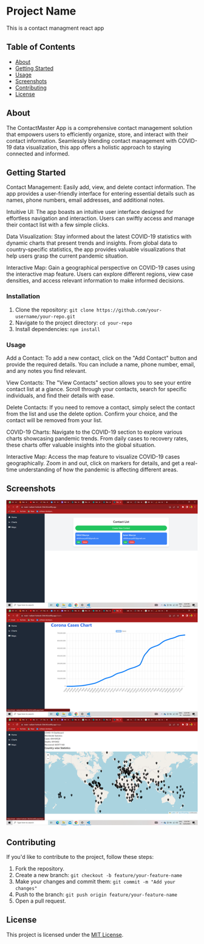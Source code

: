 # Project Name

This is a contact managment react app

## Table of Contents

- [About](#about)
- [Getting Started](#getting-started)
- [Usage](#usage)
- [Screenshots](#screenshots)
- [Contributing](#contributing)
- [License](#license)

## About

The ContactMaster App is a comprehensive contact management solution that empowers users to efficiently organize, store, and interact with their contact information. Seamlessly blending contact management with COVID-19 data visualization, this app offers a holistic approach to staying connected and informed.

## Getting Started

Contact Management: Easily add, view, and delete contact information. The app provides a user-friendly interface for entering essential details such as names, phone numbers, email addresses, and additional notes.

Intuitive UI: The app boasts an intuitive user interface designed for effortless navigation and interaction. Users can swiftly access and manage their contact list with a few simple clicks.

Data Visualization: Stay informed about the latest COVID-19 statistics with dynamic charts that present trends and insights. From global data to country-specific statistics, the app provides valuable visualizations that help users grasp the current pandemic situation.

Interactive Map: Gain a geographical perspective on COVID-19 cases using the interactive map feature. Users can explore different regions, view case densities, and access relevant information to make informed decisions.

### Installation

1. Clone the repository: `git clone https://github.com/your-username/your-repo.git`
2. Navigate to the project directory: `cd your-repo`
3. Install dependencies: `npm install`

### Usage

Add a Contact: To add a new contact, click on the "Add Contact" button and provide the required details. You can include a name, phone number, email, and any notes you find relevant.

View Contacts: The "View Contacts" section allows you to see your entire contact list at a glance. Scroll through your contacts, search for specific individuals, and find their details with ease.

Delete Contacts: If you need to remove a contact, simply select the contact from the list and use the delete option. Confirm your choice, and the contact will be removed from your list.

COVID-19 Charts: Navigate to the COVID-19 section to explore various charts showcasing pandemic trends. From daily cases to recovery rates, these charts offer valuable insights into the global situation.

Interactive Map: Access the map feature to visualize COVID-19 cases geographically. Zoom in and out, click on markers for details, and get a real-time understanding of how the pandemic is affecting different areas.


## Screenshots



![Screenshot 1](./screenshots/Screenshot%20(5).png)
![Screenshot 2](./screenshots/Screenshot%20(6).png)
![Screenshot 2](./screenshots/Screenshot%20(8).png)

## Contributing

If you'd like to contribute to the project, follow these steps:

1. Fork the repository.
2. Create a new branch: `git checkout -b feature/your-feature-name`
3. Make your changes and commit them: `git commit -m "Add your changes"`
4. Push to the branch: `git push origin feature/your-feature-name`
5. Open a pull request.

## License


This project is licensed under the [MIT License](LICENSE).

